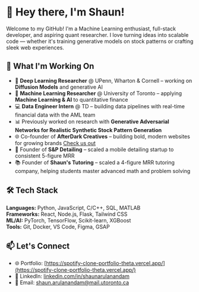 # 👋 Hey there, I'm Shaun!

Welcome to my GitHub! I'm a Machine Learning enthusiast, full-stack developer, and aspiring quant researcher. I love turning ideas into scalable code — whether it's training generative models on stock patterns or crafting sleek web experiences.

## 🔭 What I'm Working On

- 🧪 **Deep Learning Researcher** @ UPenn, Wharton & Cornell – working on **Diffusion Models** and generative AI  
- 🧠 **Machine Learning Researcher** @ University of Toronto – applying **Machine Learning & AI** to quantitative finance  
- 💻 **Data Engineer Intern** @ TD – building data pipelines with real-time financial data with the AML team  
- 📊 Previously worked on research with **Generative Adversarial Networks for Realistic Synthetic Stock Pattern Generation**  
- 🌐 Co-founder of **AfterDark Creatives** – building bold, modern websites for growing brands [Check us out](https://afterdark-creatives.vercel.app/) 
- 🚗 Founder of **S&P Detailing** – scaled a mobile detailing startup to consistent 5-figure MRR
- 📚 Founder of **Shaun's Tutoring** – scaled a 4-figure MRR tutoring company, helping students master advanced math and problem solving  

## 🛠️ Tech Stack

**Languages:** Python, JavaScript, C/C++, SQL, MATLAB  
**Frameworks:** React, Node.js, Flask, Tailwind CSS  
**ML/AI:** PyTorch, TensorFlow, Scikit-learn, XGBoost  
**Tools:** Git, Docker, VS Code, Figma, GSAP  

## 📫 Let's Connect

- 🌐 Portfolio: [https://spotify-clone-portfolio-theta.vercel.app/](https://spotify-clone-portfolio-theta.vercel.app/)  
- 💼 LinkedIn: [linkedin.com/in/shaunarulanandam](https://www.linkedin.com/in/shaun-arulanandam-85a43b266/)  
- 📧 Email: shaun.arulanandam@mail.utoronto.ca
